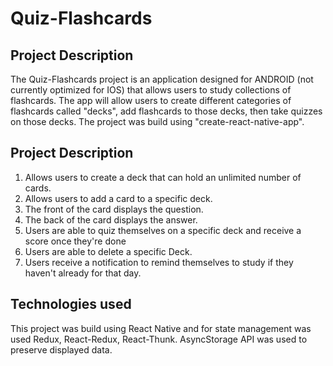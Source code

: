 
# Quiz-Flashcards


## Project Description
The Quiz-Flashcards project is an application designed for ANDROID (not currently optimized for IOS) that allows users to study collections of flashcards. The app will allow users to create different categories of flashcards called "decks", add flashcards to those decks, then take quizzes on those decks.
The project was build using "create-react-native-app".

## Project Description
1. Allows users to create a deck that can hold an unlimited number of cards.
2. Allows users to add a card to a specific deck.
3. The front of the card displays the question.
4. The back of the card displays the answer.
5. Users are able to quiz themselves on a specific deck and receive a score once they're done
6. Users are able to delete a specific Deck.
7. Users receive a notification to remind themselves to study if they haven't already for that day.

## Technologies used
This project was build using React Native and for state management was used Redux, React-Redux, React-Thunk.
AsyncStorage API was used to preserve displayed data. 



